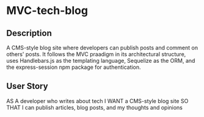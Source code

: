 # MVC-tech-blog

## Description
A CMS-style blog site where developers can publish posts and comment on others' posts. It follows the MVC praadigm in its architectural structure, uses Handlebars.js as the templating language, Sequelize as the ORM, and the express-session npm package for authentication. 

## User Story

AS A developer who writes about tech
I WANT a CMS-style blog site
SO THAT I can publish articles, blog posts, and my thoughts and opinions
